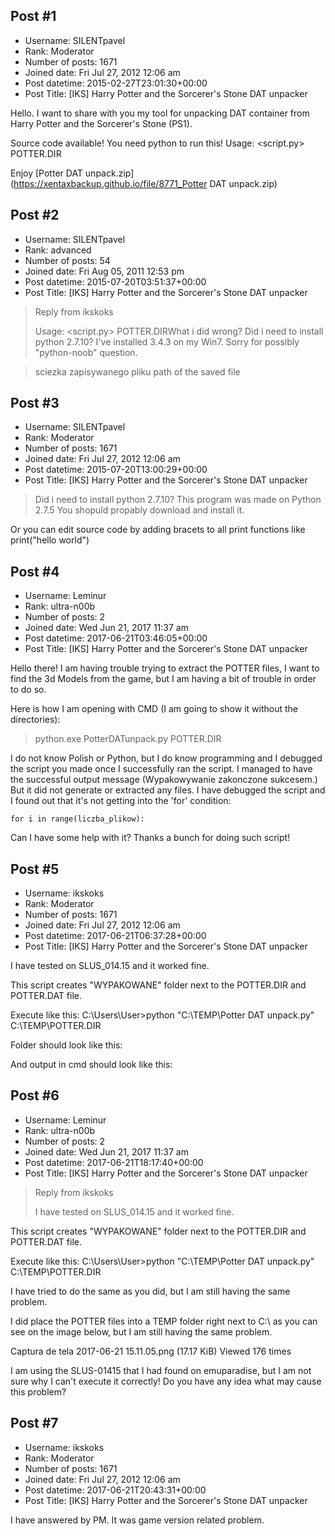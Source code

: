 ## Post #1
- Username: SILENTpavel
- Rank: Moderator
- Number of posts: 1671
- Joined date: Fri Jul 27, 2012 12:06 am
- Post datetime: 2015-02-27T23:01:30+00:00
- Post Title: [IKS] Harry Potter and the Sorcerer's Stone DAT unpacker

Hello. I want to share with you my tool for unpacking DAT container from Harry Potter and the Sorcerer's Stone (PS1).

Source code available!
You need python to run this!
Usage: <script.py> POTTER.DIR

Enjoy 
[Potter DAT unpack.zip](https://xentaxbackup.github.io/file/8771_Potter DAT unpack.zip)
## Post #2
- Username: SILENTpavel
- Rank: advanced
- Number of posts: 54
- Joined date: Fri Aug 05, 2011 12:53 pm
- Post datetime: 2015-07-20T03:51:37+00:00
- Post Title: [IKS] Harry Potter and the Sorcerer's Stone DAT unpacker

> Reply from ikskoks
>
> Usage: <script.py> POTTER.DIRWhat i did wrong? Did i need to install python 2.7.10? I've installed 3.4.3 on my Win7. Sorry for possibly "python-noob" question.

>sciezka zapisywanego pliku
>path of the saved file
## Post #3
- Username: SILENTpavel
- Rank: Moderator
- Number of posts: 1671
- Joined date: Fri Jul 27, 2012 12:06 am
- Post datetime: 2015-07-20T13:00:29+00:00
- Post Title: [IKS] Harry Potter and the Sorcerer's Stone DAT unpacker

> Did i need to install python 2.7.10?
This program was made on Python 2.7.5
You shopuld propably download and install it.

Or you can edit source code by adding bracets to all print functions like print("hello world")
## Post #4
- Username: Leminur
- Rank: ultra-n00b
- Number of posts: 2
- Joined date: Wed Jun 21, 2017 11:37 am
- Post datetime: 2017-06-21T03:46:05+00:00
- Post Title: [IKS] Harry Potter and the Sorcerer's Stone DAT unpacker

Hello there! I am having trouble trying to extract the POTTER files, I want to find the 3d Models from the game, but I am having a bit of trouble in order to do so.

Here is how I am opening with CMD (I am going to show it without the directories):

> python.exe PotterDATunpack.py POTTER.DIR

I do not know Polish or Python, but I do know programming and I debugged the script you made once I successfully ran the script.
I managed to have the successful output message (Wypakowywanie zakonczone sukcesem.) But it did not generate or extracted any files. I have debugged the script and I found out that it's not getting into the 'for' condition:

```
for i in range(liczba_plikow):
```


Can I have some help with it? Thanks a bunch for doing such script!
## Post #5
- Username: ikskoks
- Rank: Moderator
- Number of posts: 1671
- Joined date: Fri Jul 27, 2012 12:06 am
- Post datetime: 2017-06-21T06:37:28+00:00
- Post Title: [IKS] Harry Potter and the Sorcerer's Stone DAT unpacker

I have tested on SLUS_014.15 and it worked fine.

This script creates "WYPAKOWANE" folder next to the POTTER.DIR and POTTER.DAT file.

Execute like this: C:\Users\User>python "C:\TEMP\Potter DAT unpack.py" C:\TEMP\POTTER.DIR

Folder should look like this:


And output in cmd should look like this:
## Post #6
- Username: Leminur
- Rank: ultra-n00b
- Number of posts: 2
- Joined date: Wed Jun 21, 2017 11:37 am
- Post datetime: 2017-06-21T18:17:40+00:00
- Post Title: [IKS] Harry Potter and the Sorcerer's Stone DAT unpacker

> Reply from ikskoks
>
> I have tested on SLUS_014.15 and it worked fine.

This script creates "WYPAKOWANE" folder next to the POTTER.DIR and POTTER.DAT file.

Execute like this: C:\Users\User>python "C:\TEMP\Potter DAT unpack.py" C:\TEMP\POTTER.DIR

I have tried to do the same as you did, but I am still having the same problem.

I did place the POTTER files into a TEMP folder right next to C:\ as you can see on the image below, but I am still having the same problem.



Captura de tela 2017-06-21 15.11.05.png (17.17 KiB) Viewed 176 times



I am using the SLUS-01415 that I had found on emuparadise, but I am not sure why I can't execute it correctly! 
Do you have any idea what may cause this problem?
## Post #7
- Username: ikskoks
- Rank: Moderator
- Number of posts: 1671
- Joined date: Fri Jul 27, 2012 12:06 am
- Post datetime: 2017-06-21T20:43:31+00:00
- Post Title: [IKS] Harry Potter and the Sorcerer's Stone DAT unpacker

I have answered by PM.
It was game version related problem.
